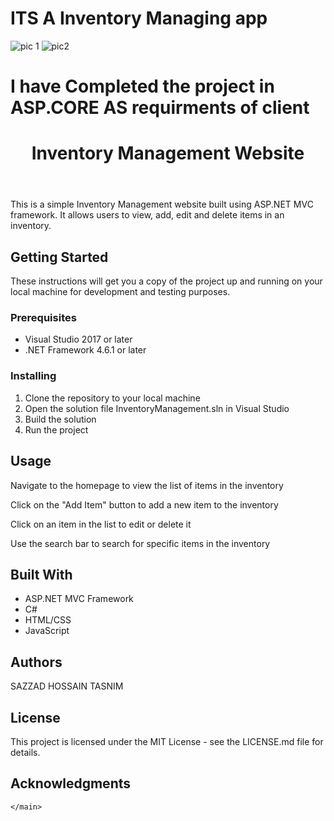 # ITS A Inventory Managing app

![pic 1](https://user-images.githubusercontent.com/66819027/228913549-ea710412-c356-4b39-b733-1f08600ef0e2.jpg)
![pic2](https://user-images.githubusercontent.com/66819027/228913561-e2c22643-8596-42f2-afb3-2063935c6119.jpg)
# I have Completed the project in ASP.CORE  AS requirments of client
<!DOCTYPE html>
<head>


 
	
</head>
<body>
	<header>
		<h1>Inventory Management Website</h1>
	</header>
	<main>
		<p>This is a simple Inventory Management website built using ASP.NET MVC framework. It allows users to view, add, edit and delete items in an inventory.</p>
		<h2>Getting Started</h2>
		<p>These instructions will get you a copy of the project up and running on your local machine for development and testing purposes.</p>
		<h3>Prerequisites</h3>
		<ul>
			<li>Visual Studio 2017 or later</li>
			<li>.NET Framework 4.6.1 or later</li>
		</ul>
		<h3>Installing</h3>
		<ol>
			<li>Clone the repository to your local machine</li>
			<li>Open the solution file InventoryManagement.sln in Visual Studio</li>
			<li>Build the solution</li>
			<li>Run the project</li>
		</ol>
		<h2>Usage</h2>
		<p>Navigate to the homepage to view the list of items in the inventory</p>
		<p>Click on the "Add Item" button to add a new item to the inventory</p>
		<p>Click on an item in the list to edit or delete it</p>
		<p>Use the search bar to search for specific items in the inventory</p>
		<h2>Built With</h2>
		<ul>
			<li>ASP.NET MVC Framework</li>
			<li>C#</li>
			<li>HTML/CSS</li>
			<li>JavaScript</li>
		</ul>
		<h2>Authors</h2>
		<p>SAZZAD HOSSAIN TASNIM</p>
		<h2>License</h2>
		<p>This project is licensed under the MIT License - see the LICENSE.md file for details.</p>
		<h2>Acknowledgments</h2>
		
		
	</main>
	
</body>
</html>
